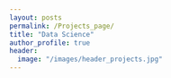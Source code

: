 ```yaml
---
layout: posts
permalink: /Projects_page/
title: "Data Science"
author_profile: true
header:
  image: "/images/header_projects.jpg"
---
```



